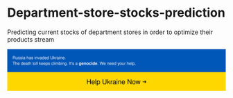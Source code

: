 # Department-store-stocks-prediction

Predicting current stocks of department stores in order to optimize their products stream

[![Stand With Ukraine](https://raw.githubusercontent.com/vshymanskyy/StandWithUkraine/main/banner2-direct.svg)](https://stand-with-ukraine.pp.ua)
